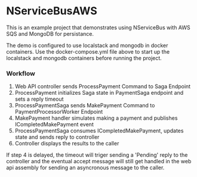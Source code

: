 # NServiceBusAWS

This is an example project that demonstrates using NServiceBus with AWS SQS and MongoDB for persistance.

The demo is configured to use localstack and mongodb in docker containers.  Use the docker-compose.yml file above to start up the localstack and mongodb containers before running the project.

### Workflow

1. Web API controller sends ProcessPayment Command to Saga Endpoint
2. ProcessPayment initializes Saga state in PaymentSaga endpoint and sets a reply timeout
3. ProcessPaymentSaga sends MakePayment Command to PaymentProcessorWorker Endpoint
4. MakePayment handler simulates making a payment and publishes ICompletedMakePayment event
5. ProcessPaymentSaga consumes ICompletedMakePayment, updates state and sends reply to controller
6. Controller displays the results to the caller

If step 4 is delayed, the timeout will triger sending a 'Pending' reply to the controller and the eventual accept message will still get handled in the web api assembly for sending an asyncronous message to the caller.

